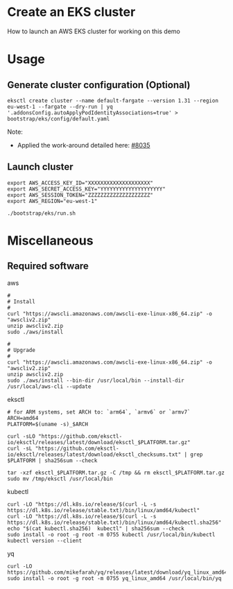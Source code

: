 # Create an EKS cluster

How to launch an AWS EKS cluster for working on this  demo

# Usage

## Generate cluster configuration (Optional)

```
eksctl create cluster --name default-fargate --version 1.31 --region eu-west-1 --fargate --dry-run | yq '.addonsConfig.autoApplyPodIdentityAssociations=true' > bootstrap/eks/config/default.yaml
```

Note:

* Applied the work-around detailed here: [#8035](https://github.com/eksctl-io/eksctl/issues/8035)

## Launch cluster

```
export AWS_ACCESS_KEY_ID="XXXXXXXXXXXXXXXXXXXX"
export AWS_SECRET_ACCESS_KEY="YYYYYYYYYYYYYYYYYYYY"
export AWS_SESSION_TOKEN="ZZZZZZZZZZZZZZZZZZZZ"
export AWS_REGION="eu-west-1"

./bootstrap/eks/run.sh
```

# Miscellaneous

## Required software

aws

```
#
# Install
#
curl "https://awscli.amazonaws.com/awscli-exe-linux-x86_64.zip" -o "awscliv2.zip"
unzip awscliv2.zip
sudo ./aws/install

#
# Upgrade
#
curl "https://awscli.amazonaws.com/awscli-exe-linux-x86_64.zip" -o "awscliv2.zip"
unzip awscliv2.zip
sudo ./aws/install --bin-dir /usr/local/bin --install-dir /usr/local/aws-cli --update
```

eksctl 

```
# for ARM systems, set ARCH to: `arm64`, `armv6` or `armv7`
ARCH=amd64
PLATFORM=$(uname -s)_$ARCH

curl -sLO "https://github.com/eksctl-io/eksctl/releases/latest/download/eksctl_$PLATFORM.tar.gz"
curl -sL "https://github.com/eksctl-io/eksctl/releases/latest/download/eksctl_checksums.txt" | grep $PLATFORM | sha256sum --check

tar -xzf eksctl_$PLATFORM.tar.gz -C /tmp && rm eksctl_$PLATFORM.tar.gz
sudo mv /tmp/eksctl /usr/local/bin
```

kubectl

```
curl -LO "https://dl.k8s.io/release/$(curl -L -s https://dl.k8s.io/release/stable.txt)/bin/linux/amd64/kubectl"
curl -LO "https://dl.k8s.io/release/$(curl -L -s https://dl.k8s.io/release/stable.txt)/bin/linux/amd64/kubectl.sha256"
echo "$(cat kubectl.sha256)  kubectl" | sha256sum --check
sudo install -o root -g root -m 0755 kubectl /usr/local/bin/kubectl
kubectl version --client
```

yq

```
curl -LO https://github.com/mikefarah/yq/releases/latest/download/yq_linux_amd64
sudo install -o root -g root -m 0755 yq_linux_amd64 /usr/local/bin/yq
```